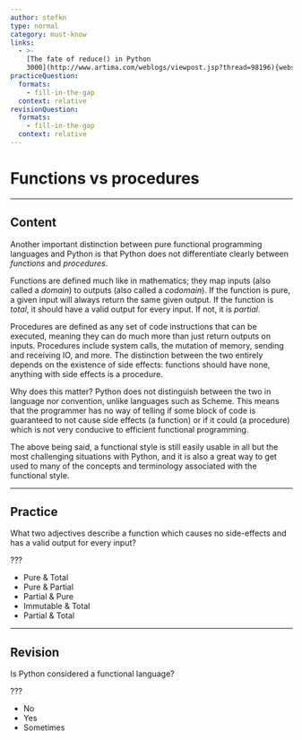 ```yaml
---
author: stefkn
type: normal
category: must-know
links:
  - >-
    [The fate of reduce() in Python
    3000](http://www.artima.com/weblogs/viewpost.jsp?thread=98196){website}
practiceQuestion:
  formats:
    - fill-in-the-gap
  context: relative
revisionQuestion:
  formats:
    - fill-in-the-gap
  context: relative
---
```


# Functions vs procedures


---

## Content

Another important distinction between pure functional programming languages and Python is that Python does not differentiate clearly between *functions* and *procedures*.

Functions are defined much like in mathematics; they map inputs (also called a *domain*) to outputs (also called a *codomain*). If the function is pure, a given input will always return the same given output. If the function is *total*, it should have a valid output for every input. If not, it is *partial*.

Procedures are defined as any set of code instructions that can be executed, meaning they can do much more than just return outputs on inputs. Procedures include system calls, the mutation of memory, sending and receiving IO, and more. The distinction between the two entirely depends on the existence of side effects: functions should have none, anything with side effects is a procedure.

Why does this matter? Python does not distinguish between the two in language nor convention, unlike languages such as Scheme. This means that the programmer has no way of telling if some block of code is guaranteed to not cause side effects (a function) or if it could (a procedure) which is not very conducive to efficient functional programming.

The above being said, a functional style is still easily usable in all but the most challenging situations with Python, and it is also a great way to get used to many of the concepts and terminology associated with the functional style.


---

## Practice

What two adjectives describe a function which causes no side-effects and has a valid output for every input?

???

- Pure & Total
- Pure & Partial
- Partial & Pure
- Immutable & Total
- Partial & Total


---

## Revision

Is Python considered a functional language?

???

- No
- Yes
- Sometimes
 
